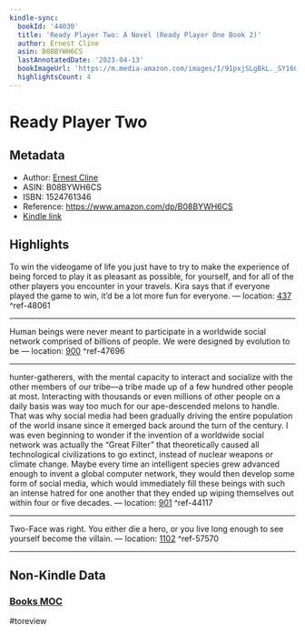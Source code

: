 ```yaml
---
kindle-sync:
  bookId: '44030'
  title: 'Ready Player Two: A Novel (Ready Player One Book 2)'
  author: Ernest Cline
  asin: B08BYWH6CS
  lastAnnotatedDate: '2023-04-13'
  bookImageUrl: 'https://m.media-amazon.com/images/I/91pxjSLgBkL._SY160.jpg'
  highlightsCount: 4
---
```

# Ready Player Two
## Metadata
* Author: [Ernest Cline](https://www.amazon.comundefined)
* ASIN: B08BYWH6CS
* ISBN: 1524761346
* Reference: https://www.amazon.com/dp/B08BYWH6CS
* [Kindle link](kindle://book?action=open&asin=B08BYWH6CS)

## Highlights
To win the videogame of life you just have to try to make the experience of being forced to play it as pleasant as possible, for yourself, and for all of the other players you encounter in your travels. Kira says that if everyone played the game to win, it’d be a lot more fun for everyone. — location: [437](kindle://book?action=open&asin=B08BYWH6CS&location=437) ^ref-48061

---
Human beings were never meant to participate in a worldwide social network comprised of billions of people. We were designed by evolution to be — location: [900](kindle://book?action=open&asin=B08BYWH6CS&location=900) ^ref-47696

---
hunter-gatherers, with the mental capacity to interact and socialize with the other members of our tribe—a tribe made up of a few hundred other people at most. Interacting with thousands or even millions of other people on a daily basis was way too much for our ape-descended melons to handle. That was why social media had been gradually driving the entire population of the world insane since it emerged back around the turn of the century. I was even beginning to wonder if the invention of a worldwide social network was actually the “Great Filter” that theoretically caused all technological civilizations to go extinct, instead of nuclear weapons or climate change. Maybe every time an intelligent species grew advanced enough to invent a global computer network, they would then develop some form of social media, which would immediately fill these beings with such an intense hatred for one another that they ended up wiping themselves out within four or five decades. — location: [901](kindle://book?action=open&asin=B08BYWH6CS&location=901) ^ref-44117

---
Two-Face was right. You either die a hero, or you live long enough to see yourself become the villain. — location: [1102](kindle://book?action=open&asin=B08BYWH6CS&location=1102) ^ref-57570

---
## Non-Kindle Data
### [Books MOC](Books%20MOC.md)
#toreview
